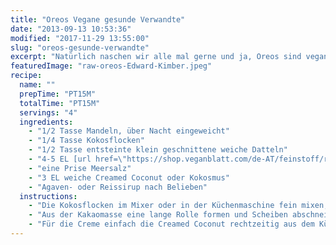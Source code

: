 ```yaml
---
title: "Oreos Vegane gesunde Verwandte"
date: "2013-09-13 10:53:36"
modified: "2017-11-29 13:55:00"
slug: "oreos-gesunde-verwandte"
excerpt: "Natürlich naschen wir alle mal gerne und ja, Oreos sind vegan. Wer sich aber auch hier gesundheitlich was gutes tun will, der kann sich selbst was zaubern - es geht auch ganz schnell - versprochen!"
featuredImage: "raw-oreos-Edward-Kimber.jpeg"
recipe:
  name: ""
  prepTime: "PT15M"
  totalTime: "PT15M"
  servings: "4"
  ingredients:
    - "1/2 Tasse Mandeln, über Nacht eingeweicht"
    - "1/4 Tasse Kokosflocken"
    - "1/2 Tasse entsteinte klein geschnittene weiche Datteln"
    - "4-5 EL [url href=\"https://shop.veganblatt.com/de-AT/feinstoff/rohkakao-pulver-bio\"]ungesüßtes Kakaopulver[/url]"
    - "eine Prise Meersalz"
    - "3 EL weiche Creamed Coconut oder Kokosmus"
    - "Agaven- oder Reissirup nach Belieben"
  instructions:
    - "Die Kokosflocken im Mixer oder in der Küchenmaschine fein mixen, die abgetrockneten Mandeln zugeben und zu einer feinen Masse weitermixen. Die restlichen Zutaten noch dazu, sollte keine formbare Masse entstehen, dann auch hier etwas Creamed Coconut dazugeben."
    - "Aus der Kakaomasse eine lange Rolle formen und Scheiben abschneiden, die nochmal mit den Händen zu runden Keksen formen und auf ein Backpapier setzen. Ca. 2 Stunden im Kühlschrank fest werden lassen."
    - "Für die Creme einfach die Creamed Coconut rechtzeitig aus dem Kühlschrank geben und weich werden lassen. Ca. 3 EL davon mit dem Agaven- oder Reissirup vermischen. Kekse mit der Creme füllen. Nochmal für 1 Stunde in den Kühlschrank et voilà!"
---
```


